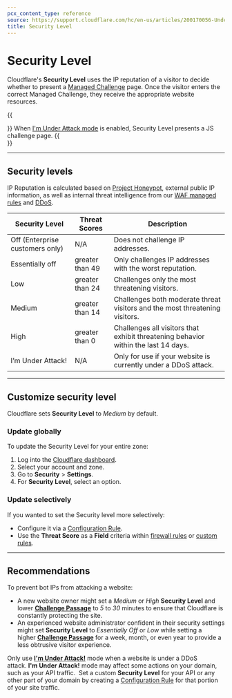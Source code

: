 ```yaml
---
pcx_content_type: reference
source: https://support.cloudflare.com/hc/en-us/articles/200170056-Understanding-the-Cloudflare-Security-Level
title: Security Level
---
```


# Security Level

Cloudflare's **Security Level** uses the IP reputation of a visitor to decide whether to present a [Managed Challenge](/fundamentals/get-started/concepts/cloudflare-challenges/#managed-challenge-recommended) page. Once the visitor enters the correct Managed Challenge, they receive the appropriate website resources.

{{<Aside type="note">}}
When [I'm Under Attack mode](/support/firewall/settings/understanding-cloudflare-under-attack-mode-advanced-ddos-protection/) is enabled,
Security Level presents a JS challenge page.
{{</Aside>}}

---

## Security levels

IP Reputation is calculated based on [Project Honeypot](https://www.projecthoneypot.org/), external public IP information, as well as internal threat intelligence from our [WAF managed rules](/waf/reference/legacy/old-waf-managed-rules/) and [DDoS](/ddos-protection/about/).

| Security Level | Threat Scores | Description |
| --- | --- | --- |
| Off (Enterprise customers only) | N/A | Does not challenge IP addresses. |
| Essentially off | greater than 49 | Only challenges IP addresses with the worst reputation. |
| Low | greater than 24 | Challenges only the most threatening visitors. |
| Medium | greater than 14 | Challenges both moderate threat visitors and the most threatening visitors. |
| High | greater than 0 | Challenges all visitors that exhibit threatening behavior within the last 14 days. |
| I’m Under Attack! | N/A | Only for use if your website is currently under a DDoS attack. |

---

## Customize security level

Cloudflare sets **Security Level** to _Medium_ by default.

### Update globally

To update the Security Level for your entire zone:

1. Log into the [Cloudflare dashboard](https://dash.cloudflare.com).
2. Select your account and zone.
3. Go to **Security** > **Settings**.
4. For **Security Level**, select an option.

### Update selectively

If you wanted to set the Security level more selectively:

- Configure it via a [Configuration Rule](/rules/configuration-rules/).
- Use the **Threat Score** as a **Field** criteria within [firewall rules](/firewall/cf-firewall-rules/) or [custom rules](/waf/custom-rules/).

---

## Recommendations

To prevent bot IPs from attacking a website:
- A new website owner might set a _Medium_ or _High_ **Security Level** and lower [**Challenge Passage**](/waf/settings/challenge-passage/) to _5_ to _30_ minutes to ensure that Cloudflare is constantly protecting the site.
- An experienced website administrator confident in their security settings might set **Security Level** to _Essentially Off_ or _Low_ while setting a higher [**Challenge Passage**](/waf/settings/challenge-passage/) for a week, month, or even year to provide a less obtrusive visitor experience.

Only use [**I'm Under Attack!**](/waf/settings/under-attack/) mode when a website is under a DDoS attack. **I'm Under Attack!** mode may affect some actions on your domain, such as your API traffic.  Set a custom **Security Level** for your API or any other part of your domain by creating a [Configuration Rule](/rules/configuration-rules/) for that portion of your site traffic.